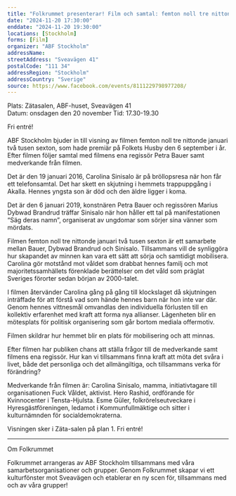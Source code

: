```yaml
---
title: "Folkrummet presenterar! Film och samtal: femton noll tre nittonde januari två tusen sexton"
date: "2024-11-20 17:30:00"
enddate: "2024-11-20 19:30:00"
locations: [Stockholm]
forms: [Film]
organizer: "ABF Stockholm"
addressName: 
streetAddress: "Sveavägen 41"
postalCode: "111 34"
addressRegion: "Stockholm"
addressCountry: "Sverige"
source: https://www.facebook.com/events/8111229798977208/
---
```

Plats: Zätasalen, ABF-huset, Sveavägen 41  
Datum: onsdagen den 20 november 
Tid: 17.30-19.30

Fri entré! 

ABF Stockholm bjuder in till visning av filmen femton noll tre nittonde januari två tusen sexton, som hade premiär på Folkets Husby den 6 september i år. Efter filmen följer samtal med filmens ena regissör Petra Bauer samt medverkande från filmen. 

Det är den 19 januari 2016, Carolina Sinisalo är på bröllopsresa när hon får ett telefonsamtal. Det har skett en skjutning i hemmets trappuppgång i Akalla. Hennes yngsta son är död och den äldre ligger i koma. 

Det är den 6 januari 2019, konstnären Petra Bauer och regissören Marius Dybwad Brandrud träffar Sinisalo när hon håller ett tal på manifestationen “Säg deras namn”, organiserat av ungdomar som sörjer sina vänner som mördats. 

Filmen femton noll tre nittonde januari två tusen sexton är ett samarbete mellan Bauer, Dybwad Brandrud och Sinisalo. Tillsammans vill de synliggöra hur skapandet av minnen kan vara ett sätt att sörja och samtidigt mobilisera. Carolina gör motstånd mot våldet som drabbat hennes familj och mot majoritetssamhällets förenklade berättelser om det våld som präglat Sveriges förorter sedan början av 2000-talet. 

I filmen återvänder Carolina gång på gång till klockslaget då skjutningen inträffade för att förstå vad som hände hennes barn när hon inte var där. Genom hennes vittnesmål omvandlas den individuella förlusten till en kollektiv erfarenhet med kraft att forma nya allianser. Lägenheten blir en mötesplats för politisk organisering som går bortom mediala offermotiv. 

Filmen skildrar hur hemmet blir en plats för mobilisering och att minnas. 

Efter filmen har publiken chans att ställa frågor till de medverkande samt filmens ena regissör. Hur kan vi tillsammans finna kraft att möta det svåra i livet, både det personliga och det allmängiltiga, och tillsammans verka för förändring? 

Medverkande från filmen är:
Carolina Sinisalo, mamma, initiativtagare till organisationen Fuck Våldet, aktivist.
Hero Rashid, ordförande för Kvinnocenter i Tensta-Hjulsta.
Esme Güler, folkrörelseutveckare i Hyresgästföreningen, ledamot i Kommunfullmäktige och sitter i kulturnämnden för socialdemokraterna.

Visningen sker i Zäta-salen på plan 1.
Fri entré!

**************

Om Folkrummet

Folkrummet arrangeras av ABF Stockholm tillsammans med våra samarbetsorganisationer och grupper. Genom Folkrummet skapar vi ett kulturfönster mot Sveavägen och etablerar en ny scen för, tillsammans med och av våra grupper!
